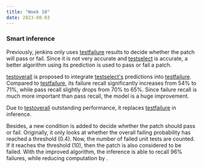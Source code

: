```yaml
---
title: "Week 10"
date: 2023-08-03
---
```


### Smart inference

Previously, jenkins only uses [testfailure](https://github.com/baolef/libreoffice-ci/blob/main/models/testfailure.py) results to decide whether the patch will pass or fail. Since it is not very accurate and [testselect](https://github.com/baolef/libreoffice-ci/blob/main/models/testselect.py) is accurate, a better algorithm using its prediction is used to pass or fail a patch.

[testoverall](https://github.com/baolef/libreoffice-ci/blob/main/models/testoverall.py) is proposed to integrate [testselect's](https://github.com/baolef/libreoffice-ci/blob/main/models/testselect.py) predictions into [testfailure](https://github.com/baolef/libreoffice-ci/blob/main/models/testfailure.py). Compared to [testfailure](https://github.com/baolef/libreoffice-ci/blob/main/models/testfailure.py), its failure recall significantly increases from 54% to 71%, while pass recall slightly drops from 70% to 65%. Since failure recall is much more important than pass recall, the model is a huge improvement.

Due to [testoverall](https://github.com/baolef/libreoffice-ci/blob/main/models/testoverall.py) outstanding performance, it replaces [testfailure](https://github.com/baolef/libreoffice-ci/blob/main/models/testfailure.py) in inference.

Besides, a new condition is added to decide whether the patch should pass or fail. Originally, it only looks at whether the overall failing probability has reached a threshold (0.4). Now, the number of failed unit tests are counted. If it reaches the threshold (10), then the patch is also considered to be failed. With the improved algorithm, the inference is able to recall 96% failures, while reducing computation by .
